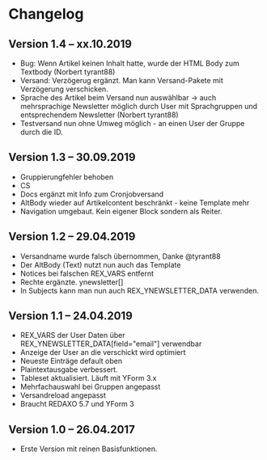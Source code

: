 Changelog
=========


Version 1.4 – xx.10.2019
--------------------------

* Bug: Wenn Artikel keinen Inhalt hatte, wurde der HTML Body zum Textbody (Norbert tyrant88)
* Versand: Verzögerug ergänzt. Man kann Versand-Pakete mit Verzögerung verschicken.
* Sprache des Artikel beim Versand nun auswählbar -> auch mehrsprachige Newsletter möglich durch User mit Sprachgruppen und entsprechendem Newsletter (Norbert tyrant88)
* Testversand nun ohne Umweg möglich - an einen User der Gruppe durch die ID.

Version 1.3 – 30.09.2019
--------------------------

* Gruppierungfehler behoben
* CS
* Docs ergänzt mit Info zum Cronjobversand
* AltBody wieder auf Artikelcontent beschränkt - keine Template mehr
* Navigation umgebaut. Kein eigener Block sondern als Reiter.

Version 1.2 – 29.04.2019
--------------------------

* Versandname wurde falsch übernommen, Danke @tyrant88
* Der AltBody (Text) nutzt nun auch das Template
* Notices bei falschen REX_VARS entfernt
* Rechte ergänzte. ynewsletter[]
* In Subjects kann man nun auch REX_YNEWSLETTER_DATA verwenden.

Version 1.1 – 24.04.2019
--------------------------

* REX_VARS der User Daten über REX_YNEWSLETTER_DATA[field="email"] verwendbar
* Anzeige der User an die verschickt wird optimiert
* Neueste Einträge default oben
* Plaintextausgabe verbessert.
* Tableset aktualisiert. Läuft mit YForm 3.x
* Mehrfachauswahl bei Gruppen angepasst
* Versandreload angepasst
* Braucht REDAXO 5.7 und YForm 3

Version 1.0 – 26.04.2017
--------------------------

* Erste Version mit reinen Basisfunktionen.
